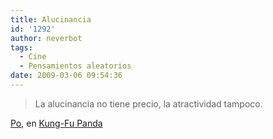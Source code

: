 ```yaml
---
title: Alucinancia
id: '1292'
author: neverbot
tags:
  - Cine
  - Pensamientos aleatorios
date: 2009-03-06 09:54:36
---
```


> La alucinancia no tiene precio, la atractividad tampoco.

[Po](http://en.wikipedia.org/wiki/List_of_characters_from_Kung_Fu_Panda#Po), en [Kung-Fu Panda](http://www.imdb.com/title/tt0441773/)